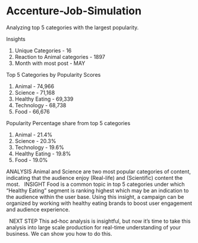 # Accenture-Job-Simulation
Analyzing top 5 categories with the largest popularity.

Insights
1. Unique Categories - 16
2. Reaction to Animal categories - 1897
3. Month with most post - MAY

Top 5 Categories by Popularity Scores
1. Animal - 74,966
2. Science - 71,168
3. Healthy Eating - 69,339
4. Technology - 68,738
5. Food - 66,676

Popularity Percentage share from top 5 categories
1. Animal - 21.4%
2. Science - 20.3%
3. Technology - 19.6%
4. Healthy Eating - 19.8%
5. Food - 19.0%

ANALYSIS
Animal and Science are two most popular categories of content, indicating that the audience enjoy (Real-life) and (Scientific) content the most.
 
INSIGHT
Food is a common topic in top 5 categories under which “Healthy Eating” segment is ranking highest which may be an indication to the audience within the user base. Using this insight, a campaign can be organized by working with healthy eating brands to boost user engagement and audience experience.

 
NEXT STEP
This ad-hoc analysis is insightful, but now it’s time to take this analysis into large scale production for real-time understanding of your business. We can show you how to do this.
